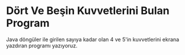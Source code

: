 # Dört Ve Beşin Kuvvetlerini Bulan Program
Java döngüler ile girilen sayıya kadar olan 4 ve 5'in kuvvetlerini ekrana yazdıran programı yazıyoruz.
